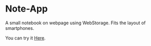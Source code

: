 # Note-App

A small notebook on webpage using WebStorage. Fits the layout of smartphones.

You can try it [Here](https://iraka-c.github.io/Note-App/index.html).
